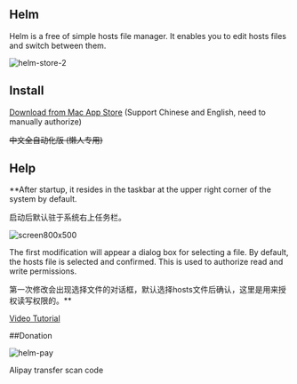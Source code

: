 Helm
-----------------

Helm is a free of simple hosts file manager. It enables you to edit hosts files and switch between them.

![helm-store-2](https://cloud.githubusercontent.com/assets/1193966/15205065/d62c0480-1846-11e6-84be-d254e090cad3.png)

## Install

<a href="https://itunes.apple.com/us/app/helm/id1099472017?l=zh&ls=1&mt=12">Download from Mac App Store</a> (Support Chinese and English, need to manually authorize)

<del>中文全自动化版 (懒人专用)</del>

## Help

**After startup, it resides in the taskbar at the upper right corner of the system by default.

启动后默认驻于系统右上任务栏。

![screen800x500](https://cloud.githubusercontent.com/assets/1193966/26041430/4bc75ea8-395f-11e7-93b9-604e6878b41d.png)


The first modification will appear a dialog box for selecting a file. By default, the hosts file is selected and confirmed. This is used to authorize read and write permissions.

第一次修改会出现选择文件的对话框，默认选择hosts文件后确认，这里是用来授权读写权限的。**

<a href="http://v.qq.com/boke/page/r/0/f/r0191rubu5f.html">Video Tutorial</a>

##Donation

![helm-pay](https://cloud.githubusercontent.com/assets/1193966/14282551/7595099c-fb71-11e5-8431-467d7067ea09.png)

Alipay transfer scan code



